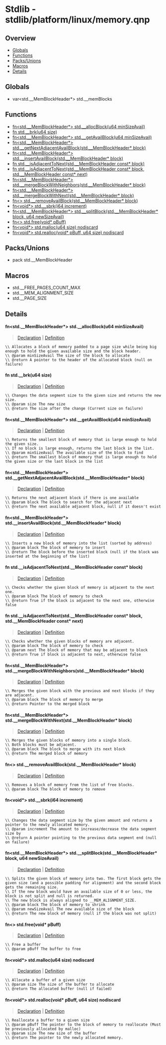 
# Stdlib - stdlib/platform/linux/memory.qnp

## Overview
 - [Globals](#globals)
 - [Functions](#functions)
 - [Packs/Unions](#packs-unions)
 - [Macros](#macros)
 - [Details](#details)


## Globals
 - var<std.__MemBlockHeader*> std.__memBlocks

## Functions
 - [fn<std.__MemBlockHeader*> std.__allocBlock(u64 minSizeAvail)](#ref_044c7126caa3710257ace62a290def2a)
 - [fn<u64> std.__brk(u64 size)](#ref_8c2471de8675d73e6e5841c8811a9c36)
 - [fn<std.__MemBlockHeader*> std.__getAvailBlock(u64 minSizeAvail)](#ref_6c92042d4c9cdd21c5e0c761609dd786)
 - [fn<std.__MemBlockHeader*> std.__getNextAdjacentAvailBlock(std.__MemBlockHeader* block)](#ref_a3ab94a3346f60f044d6989f0b1c885f)
 - [fn<std.__MemBlockHeader*> std.__insertAvailBlock(std.__MemBlockHeader* block)](#ref_247c31d9d4dd64c4d0459e042cfa6b0e)
 - [fn<bool> std.__isAdjacentToNext(std.__MemBlockHeader const* block)](#ref_55337e11f29c135c921eef789be9e948)
 - [fn<bool> std.__isAdjacentToNext(std.__MemBlockHeader const* block, std.__MemBlockHeader const* next)](#ref_19495c9eb8552a985835bf8ba894ad31)
 - [fn<std.__MemBlockHeader*> std.__mergeBlockWithNeighbors(std.__MemBlockHeader* block)](#ref_9c7fc6ee6c2a1521f7ef80720ddd6744)
 - [fn<std.__MemBlockHeader*> std.__mergeBlockWithNext(std.__MemBlockHeader* block)](#ref_e38a38288bfe4f2074bcb49d90dc7af1)
 - [fn<> std.__removeAvailBlock(std.__MemBlockHeader* block)](#ref_272bee41ae7e75bf864e653e8924c4c6)
 - [fn<void*> std.__sbrk(i64 increment)](#ref_40d4ac3cc43e60f94fed5d1606f5bebd)
 - [fn<std.__MemBlockHeader*> std.__splitBlock(std.__MemBlockHeader* block, u64 newSizeAvail)](#ref_5e92eff4eb8e802669fe18193c8ca6d7)
 - [fn<> std.free(void* pBuff)](#ref_8dcfb6fda3b3e948fa3b63029e159615)
 - [fn<void*> std.malloc(u64 size) nodiscard](#ref_57364cd638ae6a542acdb4218579fe9d)
 - [fn<void*> std.realloc(void* pBuff, u64 size) nodiscard](#ref_73224cc2d187a9780b454e06431870b8)

## Packs/Unions
 - pack std.__MemBlockHeader

## Macros
 - std.__FREE_PAGES_COUNT_MAX
 - std.__MEM_ALIGNMENT_SIZE
 - std.__PAGE_SIZE

## Details
#### <a id="ref_044c7126caa3710257ace62a290def2a"/>fn<std.__MemBlockHeader*> std.__allocBlock(u64 minSizeAvail)
> [Declaration](/stdlib/platform/linux/memory.qnp?plain=1#L81) | [Definition](/stdlib/platform/linux/memory.qnp?plain=1#L196)
```qinp
\\ Allocates a block of memory padded to a page size while being big enough to hold the given available size and the block header.
\\ @param minSizeAvail The size of the block to allocate
\\ @return A pointer to the header of the allocated block (null on failure)
```
#### <a id="ref_8c2471de8675d73e6e5841c8811a9c36"/>fn<u64> std.__brk(u64 size)
> [Declaration](/stdlib/platform/linux/memory.qnp?plain=1#L20) | [Definition](/stdlib/platform/linux/memory.qnp?plain=1#L92)
```qinp
\\ Changes the data segment size to the given size and returns the new size.
\\ @param size The new size
\\ @return The size after the change (Current size on failure)
```
#### <a id="ref_6c92042d4c9cdd21c5e0c761609dd786"/>fn<std.__MemBlockHeader*> std.__getAvailBlock(u64 minSizeAvail)
> [Declaration](/stdlib/platform/linux/memory.qnp?plain=1#L31) | [Definition](/stdlib/platform/linux/memory.qnp?plain=1#L100)
```qinp
\\ Returns the smallest block of memory that is large enough to hold the given size.
\\ If no block is large enough, returns the last block in the list.
\\ @param minSizeAvail The available size of the block to find
\\ @return The smallest block of memory that is large enough to hold the given size or the last block in the list
```
#### <a id="ref_a3ab94a3346f60f044d6989f0b1c885f"/>fn<std.__MemBlockHeader*> std.__getNextAdjacentAvailBlock(std.__MemBlockHeader* block)
> [Declaration](/stdlib/platform/linux/memory.qnp?plain=1#L36) | [Definition](/stdlib/platform/linux/memory.qnp?plain=1#L114)
```qinp
\\ Returns the next adjacent block if there is one available
\\ @param block The block to search for the adjacent next
\\ @return The next available adjacent block, null if it doesn't exist
```
#### <a id="ref_247c31d9d4dd64c4d0459e042cfa6b0e"/>fn<std.__MemBlockHeader*> std.__insertAvailBlock(std.__MemBlockHeader* block)
> [Declaration](/stdlib/platform/linux/memory.qnp?plain=1#L41) | [Definition](/stdlib/platform/linux/memory.qnp?plain=1#L126)
```qinp
\\ Inserts a new block of memory into the list (sorted by address)
\\ @param block The block of memory to insert
\\ @return The block before the inserted block (null if the block was inserted at the beginning of the list)
```
#### <a id="ref_55337e11f29c135c921eef789be9e948"/>fn<bool> std.__isAdjacentToNext(std.__MemBlockHeader const* block)
> [Declaration](/stdlib/platform/linux/memory.qnp?plain=1#L64) | [Definition](/stdlib/platform/linux/memory.qnp?plain=1#L178)
```qinp
\\ Checks whether the given block of memory is adjacent to the next one.
\\ @param block The block of memory to check
\\ @return True if the block is adjacent to the next one, otherwise false
```
#### <a id="ref_19495c9eb8552a985835bf8ba894ad31"/>fn<bool> std.__isAdjacentToNext(std.__MemBlockHeader const* block, std.__MemBlockHeader const* next)
> [Declaration](/stdlib/platform/linux/memory.qnp?plain=1#L71) | [Definition](/stdlib/platform/linux/memory.qnp?plain=1#L182)
```qinp
\\ Checks whether the given blocks of memory are adjacent.
\\ @param block The block of memory to check
\\ @param next The block of memory that may be adjacent to block
\\ @return True if block is adjacent to next, otherwise false
```
#### <a id="ref_9c7fc6ee6c2a1521f7ef80720ddd6744"/>fn<std.__MemBlockHeader*> std.__mergeBlockWithNeighbors(std.__MemBlockHeader* block)
> [Declaration](/stdlib/platform/linux/memory.qnp?plain=1#L76) | [Definition](/stdlib/platform/linux/memory.qnp?plain=1#L186)
```qinp
\\ Merges the given block with the previous and next blocks if they are adjacent.
\\ @param block The block of memory to merge
\\ @return Pointer to the merged block
```
#### <a id="ref_e38a38288bfe4f2074bcb49d90dc7af1"/>fn<std.__MemBlockHeader*> std.__mergeBlockWithNext(std.__MemBlockHeader* block)
> [Declaration](/stdlib/platform/linux/memory.qnp?plain=1#L59) | [Definition](/stdlib/platform/linux/memory.qnp?plain=1#L169)
```qinp
\\ Merges the given blocks of memory into a single block.
\\ Both blocks must be adjacent.
\\ @param block The block to merge with its next block
\\ @return The merged block of memory
```
#### <a id="ref_272bee41ae7e75bf864e653e8924c4c6"/>fn<> std.__removeAvailBlock(std.__MemBlockHeader* block)
> [Declaration](/stdlib/platform/linux/memory.qnp?plain=1#L45) | [Definition](/stdlib/platform/linux/memory.qnp?plain=1#L146)
```qinp
\\ Removes a block of memory from the list of free blocks.
\\ @param block The block of memory to remove
```
#### <a id="ref_40d4ac3cc43e60f94fed5d1606f5bebd"/>fn<void*> std.__sbrk(i64 increment)
> [Declaration](/stdlib/platform/linux/memory.qnp?plain=1#L25) | [Definition](/stdlib/platform/linux/memory.qnp?plain=1#L95)
```qinp
\\ Changes the data segment size by the given amount and returns a pointer to the newly allocated memory.
\\ @param increment The amount to increase/decrease the data segment size by
\\ @return A pointer pointing to the previous data segment end (null on failure)
```
#### <a id="ref_5e92eff4eb8e802669fe18193c8ca6d7"/>fn<std.__MemBlockHeader*> std.__splitBlock(std.__MemBlockHeader* block, u64 newSizeAvail)
> [Declaration](/stdlib/platform/linux/memory.qnp?plain=1#L53) | [Definition](/stdlib/platform/linux/memory.qnp?plain=1#L156)
```qinp
\\ Splits the given block of memory into two. The first block gets the given size (and a possible padding for alignment) and the second block gets the remaining size.
\\ If the new block would have an available size of 0 or less, the block is not split and null is returned.
\\ The new block is always aligned to __MEM_ALIGNMENT_SIZE.
\\ @param block The block of memory to shrink
\\ @param newSizeAvail The new available size of the block
\\ @return The new block of memory (null if the block was not split)
```
#### <a id="ref_8dcfb6fda3b3e948fa3b63029e159615"/>fn<> std.free(void* pBuff)
> [Declaration](/stdlib/memory.qnp?plain=1#L42) | [Definition](/stdlib/platform/linux/memory.qnp?plain=1#L275)
```qinp
\\ Free a buffer
\\ @param pBuff The buffer to free
```
#### <a id="ref_57364cd638ae6a542acdb4218579fe9d"/>fn<void*> std.malloc(u64 size) nodiscard
> [Declaration](/stdlib/memory.qnp?plain=1#L32) | [Definition](/stdlib/platform/linux/memory.qnp?plain=1#L207)
```qinp
\\ Allocate a buffer of a given size
\\ @param size The size of the buffer to allocate
\\ @return The allocated buffer (null if failed)
```
#### <a id="ref_73224cc2d187a9780b454e06431870b8"/>fn<void*> std.realloc(void* pBuff, u64 size) nodiscard
> [Declaration](/stdlib/memory.qnp?plain=1#L38) | [Definition](/stdlib/platform/linux/memory.qnp?plain=1#L227)
```qinp
\\ Reallocate a buffer to a given size
\\ @param pBuff The pointer to the block of memory to reallocate (Must be previously allocated by malloc)
\\ @param size The new size of the buffer
\\ @return The pointer to the newly allocated memory.
```

